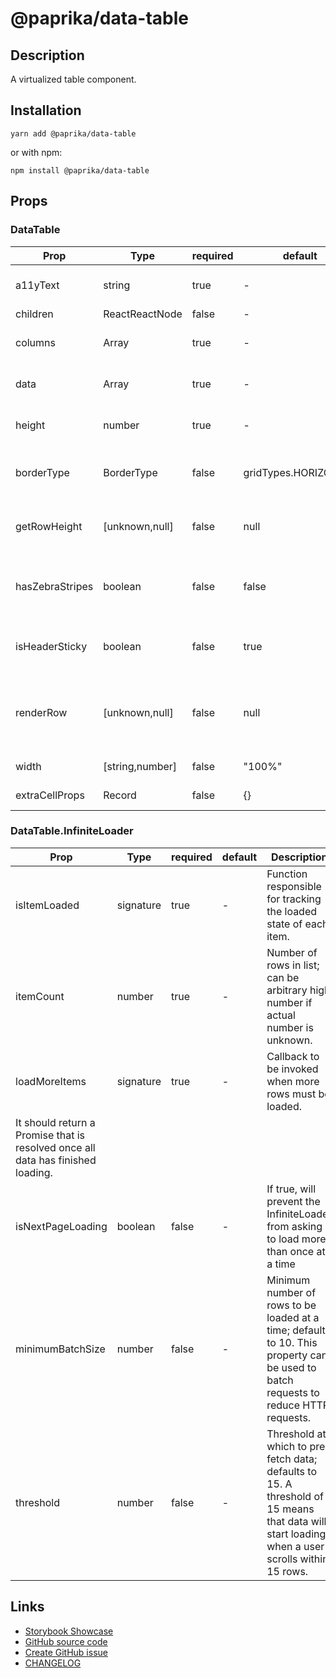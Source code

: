 <!-- start: Autogenerated - do not modify -->

# @paprika/data-table

## Description

A virtualized table component.

## Installation

```
yarn add @paprika/data-table
```

or with npm:

```
npm install @paprika/data-table
```

## Props

### DataTable

| Prop            | Type            | required | default              | Description                                                      |
| --------------- | --------------- | -------- | -------------------- | ---------------------------------------------------------------- |
| a11yText        | string          | true     | -                    | Accessible description of the table                              |
| children        | ReactReactNode  | false    | -                    |                                                                  |
| columns         | Array           | true     | -                    | Array of column definition                                       |
| data            | Array           | true     | -                    | Array of data to be stored in the table                          |
| height          | number          | true     | -                    | The height of the table in px                                    |
| borderType      | BorderType      | false    | gridTypes.HORIZONTAL | Define the look for borders in the table                         |
| getRowHeight    | [unknown,null]  | false    | null                 | Function to return the row height for each row                   |
| hasZebraStripes | boolean         | false    | false                | Add an alternating background on the table rows                  |
| isHeaderSticky  | boolean         | false    | true                 | If the entire table header is sticky or not                      |
| renderRow       | [unknown,null]  | false    | null                 | Override the table Column configuration for some particular rows |
| width           | [string,number] | false    | "100%"               | The width of the table                                           |
| extraCellProps  | Record          | false    | {}                   | Experimental prop                                                |

### DataTable.InfiniteLoader

| Prop                                                                            | Type      | required | default | Description                                                                                                                                    |
| ------------------------------------------------------------------------------- | --------- | -------- | ------- | ---------------------------------------------------------------------------------------------------------------------------------------------- |
| isItemLoaded                                                                    | signature | true     | -       | Function responsible for tracking the loaded state of each item.                                                                               |
| itemCount                                                                       | number    | true     | -       | Number of rows in list; can be arbitrary high number if actual number is unknown.                                                              |
| loadMoreItems                                                                   | signature | true     | -       | Callback to be invoked when more rows must be loaded.                                                                                          |
| It should return a Promise that is resolved once all data has finished loading. |
| isNextPageLoading                                                               | boolean   | false    | -       | If true, will prevent the InfiniteLoader from asking to load more than once at a time                                                          |
| minimumBatchSize                                                                | number    | false    | -       | Minimum number of rows to be loaded at a time; defaults to 10. This property can be used to batch requests to reduce HTTP requests.            |
| threshold                                                                       | number    | false    | -       | Threshold at which to pre-fetch data; defaults to 15. A threshold of 15 means that data will start loading when a user scrolls within 15 rows. |

<!-- end: Autogenerated - do not modify -->
<!-- content -->

<!-- eoContent -->

## Links

- [Storybook Showcase](https://paprika.highbond.com/?path=/story/table-datatable--showcase)
- [GitHub source code](https://github.com/acl-services/paprika/tree/master/packages/DataTable/src)
- [Create GitHub issue](https://github.com/acl-services/paprika/issues/new?label=[]&title=@paprika/data-table%20[help]:%20your%20short%20description&body=%0A%23%20Help%20wanted%0A%0A%23%23%20Please%20write%20your%20question.%0A*A%20clear%20and%20concise%20description%20of%20what%20the%20question%20is*%0A%0A%23%23%20Additional%20context%0A*Add%20any%20other%20context%20or%20screenshots%20about%20your%20question%20here.*%0A)
- [CHANGELOG](https://github.com/acl-services/paprika/tree/master/packages/DataTable/CHANGELOG.md)
